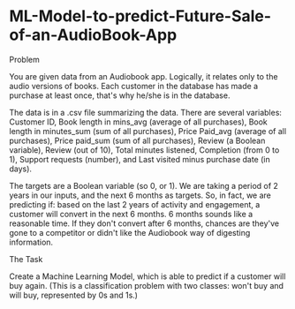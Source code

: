 # ML-Model-to-predict-Future-Sale-of-an-AudioBook-App

Problem

You are given data from an Audiobook app. Logically, it relates only to the audio versions of books. Each customer in the database has made a purchase at least once, that's why he/she is in the database. 

The data is in a .csv file summarizing the data. There are several variables: Customer ID, Book length in mins_avg (average of all purchases), Book length in minutes_sum (sum of all purchases), Price Paid_avg (average of all purchases), Price paid_sum (sum of all purchases), Review (a Boolean variable), Review (out of 10), Total minutes listened, Completion (from 0 to 1), Support requests (number), and Last visited minus purchase date 
(in days).

The targets are a Boolean variable (so 0, or 1). We are taking a period of 2 years in our inputs, and the next 6 months as targets. So, in fact, we are predicting if: based on the last 2 years of activity and engagement, a customer will convert in the next 6 months. 6 months sounds like a reasonable time. If they don't convert after 6 months, chances are they've gone to a competitor or didn't like the Audiobook way of digesting information.


The Task 

Create a Machine Learning Model, which is able to predict if a customer will buy again.
(This is a classification problem with two classes: won't buy and will buy, represented by 0s and 1s.)
